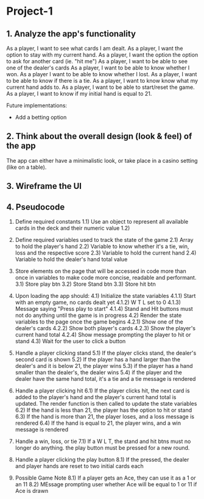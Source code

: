 # Project-1

## 1. Analyze the app's functionality
<!-- 
The app's features, from the user's point of view, should be described using User Stories. User stories follow this template: As a [role], I want [feature] because [reason]. Example user story: As a player, I want to see a list of high-scores so that I know what I have to score to make the list. -->

As a player, I want to see what cards I am dealt.
As a player, I want the option to stay with my current hand.
As a player, I want the option the option to ask for another card (ie. "hit me")
As a player, I want to be able to see one of the dealer's cards
As a player, I want to be able to know whether I won.
As a player I want to be able to know whether I lost.
As a player, I want to be able to know if there is a tie.
As a player, I want to know know what my current hand adds to.
As a player, I want to be able to start/reset the game.
As a player, I want to know if my initial hand is equal to 21.

Future implementations:
- Add a betting option

## 2. Think about the overall design (look & feel) of the app

<!-- Take the users (audience) of the app into consideration.

Should the app have a clean/minimalist UI (current trend), or should it be themed to match the app's purpose? -->
The app can either have a minimalistic look, or take place in a casino setting (like on a table).

## 3. Wireframe the UI

<!-- Wireframes provide a blueprint for the HTML & CSS.
Wireframes also help reveal an application's data (state) and functionality. -->

## 4. Pseudocode

1) Define required constants
    1.1) Use an object to represent all available cards in the deck and their numeric value
    1.2) 

2) Define required variables used to track the state of the game
    2.1) Array to hold the player's hand
    2.2) Variable to know whether it's a tie, win, loss and the respective score
    2.3) Variable to hold the current hand 
    2.4) Variable to hold the dealer's hand total value

3) Store elements on the page that will be accessed in code more than once in variables to make code more concise, readable and performant.
    3.1) Store play btn
    3.2) Store Stand btn
    3.3) Store hit btn

4) Upon loading the app should:
	4.1) Initialize the state variables
        4.1.1) Start with an empty game, no cards dealt yet
        4.1.2) W T L set to 0
        4.1.3) Message saying "Press play to start"
        4.1.4) Stand and Hit buttons must not do anything until the game is in progress
	4.2) Render the state variables to the page once the game begins
        4.2.1) Show one of the dealer's cards
        4.2.2) Show both player's cards
        4.2.3) Show the player's current hand total
        4.2.4) Show message prompting the player to hit or stand
	4.3) Wait for the user to click a button

5) Handle a player clicking stand
    5.1) If the player clicks stand, the dealer's second card is shown
    5.2) If the player has a hand larger than the dealer's and it is below 21, the player wins
    5.3) if the player has a hand smaller than the dealer's, the dealer wins
    5.4) if the player and the dealer have the same hand total, it's a tie and a tie message is rendered

6) Handle a player clicking hit
    6.1) If the player clicks hit, the next card is added to the player's hand and the player's current hand total is updated. The render function is then called to update the state variables
    6.2) If the hand is less than 21, the player has the option to hit or stand
    6.3) If the hand is more than 21, the player loses, and a loss message is rendered
    6.4) If the hand is equal to 21, the player wins, and a win message is rendered

7) Handle a win, loss, or tie
    7.1) If a W L T, the stand and hit btns must no longer do anything. the play button must be pressed for a new round.

8) Handle a player clicking the play button
    8.1) If the pressed, the dealer and player hands are reset to two initial cards each

9) Possible Game Note
    8.1) If a player gets an Ace, they can use it as a 1 or an 11
    8.2) MEssage prompting user whether Ace will be equal to 1 or 11 if Ace is drawn